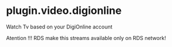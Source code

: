 plugin.video.digionline
====================

Watch Tv based on your DigiOnline account

Atention !!!
RDS make this streams available only on RDS network!


